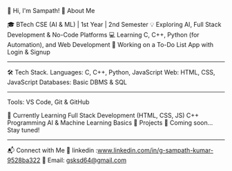 👋 Hi, I'm Sampath!
🚀 About Me

🎓 BTech CSE (AI & ML) | 1st Year | 2nd Semester
💡 Exploring AI, Full Stack Development & No-Code Platforms
💻 Learning C, C++, Python (for Automation), and Web Development
🔨 Working on a To-Do List App with Login & Signup

-------------------------------------------------------------------------------------------------------------------------------------------------------------------------------

🛠️ Tech Stack.
Languages: C, C++, Python, JavaScript
Web: HTML, CSS, JavaScript
Databases: Basic DBMS & SQL

--------------------------------------------------------------------------------------------------------------------------------------------------------------------------------
Tools: VS Code, Git & GitHub

🌱 Currently Learning
Full Stack Development (HTML, CSS, JS)
C++ Programming
AI & Machine Learning Basics
📌 Projects
🚧 Coming soon... Stay tuned!

---------------------------------------------------------------------------------------------------------------------------------------------------------------------------------
📬 Connect with Me
💼 linkedin :www.linkedin.com/in/g-sampath-kumar-9528ba322
📧 Email: gsksd64@gmail.com
